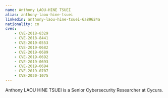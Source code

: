 ```yaml
---
name: Anthony LAOU-HINE TSUEI
alias: anthony-laou-hine-tsuei
linkedin: anthony-laou-hine-tsuei-6a89624a
nationality: cn
cves:
    - CVE-2018-8329
    - CVE-2018-8441
    - CVE-2019-0553
    - CVE-2019-0682
    - CVE-2019-0689
    - CVE-2019-0692
    - CVE-2019-0693
    - CVE-2019-0694
    - CVE-2019-0707
    - CVE-2020-1075
---
```

Anthony LAOU HINE TSUEI is a Senior Cybersecurity Researcher at Cycura.